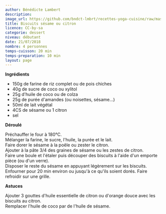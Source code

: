 ```yaml
---
author: Bénédicte Lambert
description: 
image_url: https://github.com/bndct-lmbrt/recettes-yoga-cuisine/raw/master/medias/biscuits.jpg
title: Biscuits sésame ou citron
licence: CC-by-sa
categorie: dessert
niveau: débutant
date: 21/07/2018
nombre: 4 personnes
temps-cuisson: 20 min
temps-preparation: 10 min
layout: page
---
```



**Ingrédients**  

* 150g de farine de riz complet ou de pois chiches
* 40g de sucre de coco ou xylitol
* 25g d'huile de coco ou de colza
* 25g de purée d'amandes (ou noisettes, sésame...)
* 50ml de lait végétal
* 4CS de sésame ou 1 citron
* sel


**Déroulé**

Préchauffer le four à 180°C.  
Mélanger la farine, le sucre, l'huile, la purée et le lait.  
Faire dorer le sésame à la poêle ou zester le citron.  
Ajouter à la pâte 3/4 des graines de sésame ou les zestes de citron.  
Faire une boule et l'étaler puis découper des biscuits à l'aide d'un emporte pièce (ou d'un verre).  
Disposer le reste du sésame en appuyant légèrement sur les biscuits.   
Enfourner pour 20 min environ ou jusqu'à ce qu'ils soient dorés.
Faire refroidir sur une grille.   


**Astuces** 

Ajouter 3 gouttes d'huile essentielle de citron ou d'orange douce avec les biscuits au citron.  
Remplacer l'huile de coco par de l'huile de sésame.   